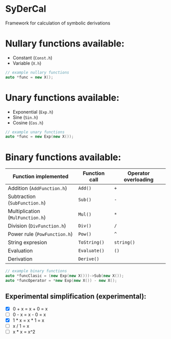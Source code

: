 # SyDerCal
Framework for calculation of symbolic derivations

# Nullary functions available:
- Constant (`Const.h`)
- Variable (`X.h`)

```cpp
// example nullary functions
auto *func = new X();
```

# Unary functions available:
- Exponential (`Exp.h`)
- Sine (`Sin.h`)
- Cosine (`Cos.h`)

```cpp
// example unary functions
auto *func = new Exp(new X());
```

# Binary functions available:
Function implemented | Function call | Operator overloading
------------ | ------------- | ------------
Addition (`AddFunction.h`) | `Add()` | `+`
Subtraction (`SubFunction.h`) | `Sub()` | `-`
Multiplication (`MulFunction.h`) | `Mul()` | `*`
Division (`DivFunction.h`) | `Div()` | `/`
Power rule (`PowFunction.h`) | `Pow()` | `^`
String expresion | `ToString()` | `string()`
Evaluation | `Evaluate()` | `()`
Derivation | `Derive()` | 

```cpp
// example binary functions
auto *funcClasic = (new Exp(new X()))->Sub(new X());
auto *funcOperator = *new Exp(new X()) - new X(); 
```

## Experimental simplification (experimental):

- [x] 0 + x = x + 0 = x
- [ ] 0 - x = x - 0 = x
- [x] 1 * x = x * 1 = x
- [ ] x / 1 = x
- [ ] x * x = x^2